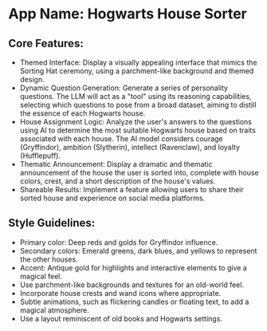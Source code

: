# **App Name**: Hogwarts House Sorter

## Core Features:

- Themed Interface: Display a visually appealing interface that mimics the Sorting Hat ceremony, using a parchment-like background and themed design.
- Dynamic Question Generation: Generate a series of personality questions. The LLM will act as a "tool" using its reasoning capabilities, selecting which questions to pose from a broad dataset, aiming to distill the essence of each Hogwarts house.
- House Assignment Logic: Analyze the user's answers to the questions using AI to determine the most suitable Hogwarts house based on traits associated with each house. The AI model considers courage (Gryffindor), ambition (Slytherin), intellect (Ravenclaw), and loyalty (Hufflepuff).
- Thematic Announcement: Display a dramatic and thematic announcement of the house the user is sorted into, complete with house colors, crest, and a short description of the house's values.
- Shareable Results: Implement a feature allowing users to share their sorted house and experience on social media platforms.

## Style Guidelines:

- Primary color: Deep reds and golds for Gryffindor influence.
- Secondary colors: Emerald greens, dark blues, and yellows to represent the other houses.
- Accent: Antique gold for highlights and interactive elements to give a magical feel.
- Use parchment-like backgrounds and textures for an old-world feel.
- Incorporate house crests and wand icons where appropriate.
- Subtle animations, such as flickering candles or floating text, to add a magical atmosphere.
- Use a layout reminiscent of old books and Hogwarts settings.